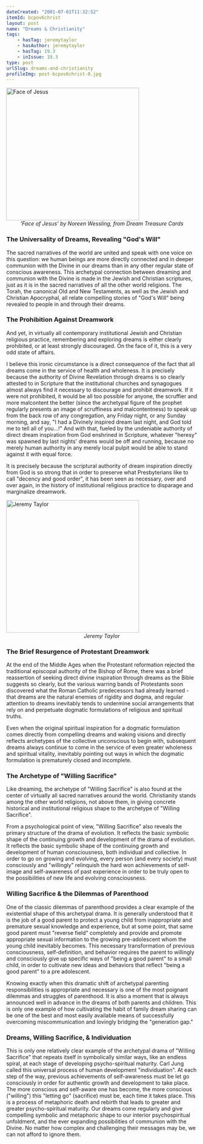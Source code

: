 ```yaml
---
dateCreated: "2001-07-01T11:32:52"
itemId: bcpov6christ
layout: post
name: "Dreams & Christianity"
tags:
    - hasTag: jeremytaylor
    - hasAuthor: jeremytaylor
    - hasTag: 19.3
    - inIssue: 19.3
type: post
urlSlug: dreams-and-christianity
profileImg: post-bcpov6christ-0.jpg
---
```


<img src="../images/post-bcpov6christ-0.jpg" alt="Face of Jesus" width="350" height="auto"/>
<!--nopreview--><div class="caption" style="text-align: center;"><i>'Face of Jesus' by Noreen Wessling, from Dream Treasure Cards</i></div><!--/nopreview-->

### The Universality of Dreams, Revealing "God's Will"

The sacred narratives of the world are united and speak with one voice on this question: we human beings are more directly connected and in deeper communion with the Divine in our dreams than in any other regular state of conscious awareness. This archetypal connection between dreaming and communion with the Divine is made in the Jewish and Christian scriptures, just as it is in the sacred narratives of all the other world religions. The Torah, the canonical Old and New Testaments, as well as the Jewish and Christian Apocryphal, all relate compelling stories of "God's Will" being revealed to people in and through their dreams.

### The Prohibition Against Dreamwork

And yet, in virtually all contemporary institutional Jewish and Christian religious practice, remembering and exploring dreams is either clearly prohibited, or at least strongly discouraged. On the face of it, this is a very odd state of affairs.

I believe this ironic circumstance is a direct consequence of the fact that all dreams come in the service of health and wholeness. It is precisely because the authority of Divine Revelation through dreams is so clearly attested to in Scripture that the institutional churches and synagogues almost always find it necessary to discourage and prohibit dreamwork. If it were not prohibited, it would be all too possible for anyone, the scruffier and more malcontent the better (since the archetypal figure of the prophet regularly presents an image of scruffiness and malcontentness) to speak up from the back row of any congregation, any Friday night, or any Sunday morning, and say, "I had a Divinely inspired dream last night, and God told me to tell all of you...!" And with that, fueled by the undeniable authority of direct dream inspiration from God enshrined in Scripture, whatever "heresy" was spawned by last nights' dreams would be off and running, because no merely human authority in any merely local pulpit would be able to stand against it with equal force.

It is precisely because the scriptural authority of dream inspiration directly from God is so strong that in order to preserve what Presbyterians like to call "decency and good order", it has been seen as necessary, over and over again, in the history of institutional religious practice to disparage and marginalize dreamwork.

<img src="../images/post-bcpov6christ-1.jpg" alt="Jeremy Taylor" width="350" height="auto"/>
<div class="caption" style="text-align: center;"><i>Jeremy Taylor</i></div>

### The Brief Resurgence of Protestant Dreamwork

At the end of the Middle Ages when the Protestant reformation rejected the traditional episcopal authority of the Bishop of Rome, there was a brief reassertion of seeking direct divine inspiration through dreams as the Bible suggests so clearly, but the various warring bands of Protestants soon discovered what the Roman Catholic predecessors had already learned - that dreams are the natural enemies of rigidity and dogma, and regular attention to dreams inevitably tends to undermine social arrangements that rely on and perpetuate dogmatic formulations of religious and spiritual truths.

Even when the original spiritual inspiration for a dogmatic formulation comes directly from compelling dreams and waking visions and directly reflects archetypes of the collective unconscious to begin with, subsequent dreams always continue to come in the service of even greater wholeness and spiritual vitality, inevitably pointing out ways in which the dogmatic formulation is prematurely closed and incomplete.

### The Archetype of "Willing Sacrifice"

Like dreaming, the archetype of "Willing Sacrifice" is also found at the center of virtually all sacred narratives around the world. Christianity stands among the other world religions, not above them, in giving concrete historical and institutional religious shape to the archetype of "Willing Sacrifice".

From a psychological point of view, "Willing Sacrifice" also reveals the primary structure of the drama of evolution. It reflects the basic symbolic shape of the continuing growth and development of the drama of evolution. It reflects the basic symbolic shape of the continuing growth and development of human consciousness, both individual and collective. In order to go on growing and evolving, every person (and every society) must consciously and "willingly" relinquish the hard won achievements of self-image and self-awareness of past experience in order to be truly open to the possibilities of new life and evolving consciousness.

### Willing Sacrifice & the Dilemmas of Parenthood

One of the classic dilemmas of parenthood provides a clear example of the existential shape of this archetypal drama. It is generally understood that it is the job of a good parent to protect a young child from inappropriate and premature sexual knowledge and experience, but at some point, that same good parent must "reverse field" completely and provide and promote appropriate sexual information to the growing pre-adolescent whom the young child inevitably becomes. This necessary transformation of previous consciousness, self-definition, and behavior requires the parent to willingly and consciously give up specific ways of "being a good parent" to a small child, in order to cultivate new ideas and behaviors that reflect "being a good parent" to a pre adolescent.

Knowing exactly when this dramatic shift of archetypal parenting responsibilities is appropriate and necessary is one of the most poignant dilemmas and struggles of parenthood. It is also a moment that is always announced well in advance in the dreams of both parents and children. This is only one example of how cultivating the habit of family dream sharing can be one of the best and most easily available means of successfully overcoming miscommunication and lovingly bridging the "generation gap."

### Dreams, Willing Sacrifice, & Individuation

This is only one relatively clear example of the archetypal drama of "Willing Sacrifice" that repeats itself in symbolically similar ways, like an endless spiral, at each stage of developing psycho-spiritual maturity. Carl Jung called this universal process of human development "individuation". At each step of the way, previous achievements of self-awareness must be let go consciously in order for authentic growth and development to take place. The more conscious and self-aware one has become, the more conscious ("willing") this "letting go" (sacrifice) must be, each time it takes place. This is a process of metaphoric death and rebirth that leads to greater and greater psycho-spiritual maturity. Our dreams come regularly and give compelling symbolic and metaphoric shape to our interior psychospiritual unfoldment, and the ever expanding possibilities of communion with the Divine. No matter how complex and challenging their messages may be, we can not afford to ignore them.
